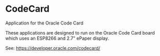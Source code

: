 # CodeCard
Application for the Oracle Code Card

These applications are designed to run on the Oracle Code Card board which uses an ESP8266 and 2.7" ePaper display.

See: https://developer.oracle.com/codecard/
